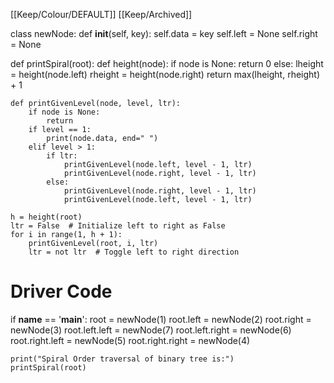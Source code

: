 [[Keep/Colour/DEFAULT]] [[Keep/Archived]] 

class newNode:
    def __init__(self, key):
        self.data = key
        self.left = None
        self.right = None

def printSpiral(root):
    def height(node):
        if node is None:
            return 0
        else:
            lheight = height(node.left)
            rheight = height(node.right)
            return max(lheight, rheight) + 1

    def printGivenLevel(node, level, ltr):
        if node is None:
            return
        if level == 1:
            print(node.data, end=" ")
        elif level > 1:
            if ltr:
                printGivenLevel(node.left, level - 1, ltr)
                printGivenLevel(node.right, level - 1, ltr)
            else:
                printGivenLevel(node.right, level - 1, ltr)
                printGivenLevel(node.left, level - 1, ltr)

    h = height(root)
    ltr = False  # Initialize left to right as False
    for i in range(1, h + 1):
        printGivenLevel(root, i, ltr)
        ltr = not ltr  # Toggle left to right direction

# Driver Code
if __name__ == '__main__':
    root = newNode(1)
    root.left = newNode(2)
    root.right = newNode(3)
    root.left.left = newNode(7)
    root.left.right = newNode(6)
    root.right.left = newNode(5)
    root.right.right = newNode(4)
    
    print("Spiral Order traversal of binary tree is:")
    printSpiral(root)

